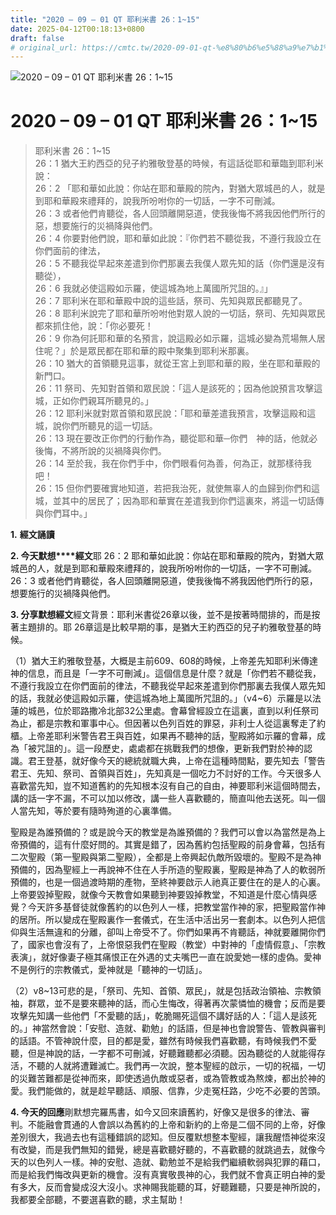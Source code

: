 ```yaml
---
title: "2020 – 09 – 01 QT 耶利米書 26：1~15"
date: 2025-04-12T00:18:13+0800
draft: false
# original_url: https://cmtc.tw/2020-09-01-qt-%e8%80%b6%e5%88%a9%e7%b1%b3%e6%9b%b8-26%ef%bc%9a115
---
```


![2020 – 09 – 01 QT 耶利米書 26：1~15](/images/qt.jpg   "2020 – 09 – 01 QT 耶利米書 26：1~15")

# 2020 – 09 – 01 QT 耶利米書 26：1~15

> 耶利米書 26：1~15  
> 26：1 猶大王約西亞的兒子約雅敬登基的時候，有這話從耶和華臨到耶利米說：  
> 26：2 「耶和華如此說：你站在耶和華殿的院內，對猶大眾城邑的人，就是到耶和華殿來禮拜的，說我所吩咐你的一切話，一字不可刪減。  
> 26：3 或者他們肯聽從，各人回頭離開惡道，使我後悔不將我因他們所行的惡，想要施行的災禍降與他們。  
> 26：4 你要對他們說，耶和華如此說：『你們若不聽從我，不遵行我設立在你們面前的律法，  
> 26：5 不聽我從早起來差遣到你們那裏去我僕人眾先知的話（你們還是沒有聽從），  
> 26：6 我就必使這殿如示羅，使這城為地上萬國所咒詛的。』」  
> 26：7 耶利米在耶和華殿中說的這些話，祭司、先知與眾民都聽見了。  
> 26：8 耶利米說完了耶和華所吩咐他對眾人說的一切話，祭司、先知與眾民都來抓住他，說：「你必要死！  
> 26：9 你為何託耶和華的名預言，說這殿必如示羅，這城必變為荒場無人居住呢？」於是眾民都在耶和華的殿中聚集到耶利米那裏。  
> 26：10 猶大的首領聽見這事，就從王宮上到耶和華的殿，坐在耶和華殿的新門口。  
> 26：11 祭司、先知對首領和眾民說：「這人是該死的；因為他說預言攻擊這城，正如你們親耳所聽見的。」  
> 26：12 耶利米就對眾首領和眾民說：「耶和華差遣我預言，攻擊這殿和這城，說你們所聽見的這一切話。  
> 26：13 現在要改正你們的行動作為，聽從耶和華─你們　神的話，他就必後悔，不將所說的災禍降與你們。  
> 26：14 至於我，我在你們手中，你們眼看何為善，何為正，就那樣待我吧！  
> 26：15 但你們要確實地知道，若把我治死，就使無辜人的血歸到你們和這城，並其中的居民了；因為耶和華實在差遣我到你們這裏來，將這一切話傳與你們耳中。」

**1.** **經文誦讀**

**2. 今天默想****經文**耶 26：2 耶和華如此說：你站在耶和華殿的院內，對猶大眾城邑的人，就是到耶和華殿來禮拜的，說我所吩咐你的一切話，一字不可刪減。  
26：3 或者他們肯聽從，各人回頭離開惡道，使我後悔不將我因他們所行的惡，想要施行的災禍降與他們。

**3. 分享默想經文**經文背景：耶利米書從26章以後，並不是按著時間排的，而是按著主題排的。耶 26章這是比較早期的事，是猶大王約西亞的兒子約雅敬登基的時候。

（1）猶大王約雅敬登基，大概是主前609、608的時候，上帝差先知耶利米傳達神的信息，而且是「一字不可刪減」。這個信息是什麼？就是「你們若不聽從我，不遵行我設立在你們面前的律法，不聽我從早起來差遣到你們那裏去我僕人眾先知的話，我就必使這殿如示羅，使這城為地上萬國所咒詛的。」（v4~6）示羅是以法蓮的城邑，位於耶路撒冷北部32公里處。會幕曾經設立在這裏，直到以利任祭司為止，都是宗教和軍事中心。但因著以色列百姓的罪惡，非利士人從這裏奪走了約櫃。上帝差耶利米警告君王與百姓，如果再不聽神的話，聖殿將如示羅的會幕，成為「被咒詛的」。這一段歷史，處處都在挑戰我們的想像，更新我們對於神的認識。君王登基，就好像今天的總統就職大典，上帝在這種時間點，要先知去「警告君王、先知、祭司、首領與百姓」，先知真是一個吃力不討好的工作。今天很多人喜歡當先知，豈不知道舊約的先知根本沒有自己的自由，神要耶利米這個時間去，講的話一字不漏，不可以加以修改，講一些人喜歡聽的，簡直叫他去送死。叫一個人當先知，等於要有隨時殉道的心裏準備。

聖殿是為誰預備的？或是說今天的教堂是為誰預備的？我們可以會以為當然是為上帝預備的，這有什麼好問的。其實是錯了，因為舊約包括聖殿的前身會幕，包括有二次聖殿（第一聖殿與第二聖殿），全都是上帝興起仇敵所毀壞的。聖殿不是為神預備的，因為聖經上一再說神不住在人手所造的聖殿裏，聖殿是神為了人的軟弱所預備的，也是一個過渡時期的產物，至終神要啟示人祂真正要住在的是人的心裏。上帝要毀掉聖殿，就像今天教會如果聽到神要毀掉教堂，不知道是什麼心情與感覺？今天許多基督徒就像舊約的以色列人一樣，把教堂當作神的家，把聖殿當作神的居所。所以變成在聖殿裏作一套儀式，在生活中活出另一套劇本。以色列人把信仰與生活無違和的分離，卻叫上帝受不了。你們如果再不肯聽話，神就要離開你們了，國家也會沒有了，上帝恨惡我們在聖殿（教堂）中對神的「虛情假意」、「宗教表演」，就好像妻子極其痛恨正在外遇的丈夫嘴巴一直在說愛她一樣的虛偽。愛神不是例行的宗教儀式，愛神就是「聽神的一切話」。

（2）v8~13可悲的是，「祭司、先知、首領、眾民」，就是包括政治領袖、宗教領袖，群眾，並不是要來聽神的話，而心生悔改，得著再次蒙憐恤的機會；反而是要攻擊先知講一些他們「不愛聽的話」，乾脆賜死這個不講好話的人：「這人是該死的。」神當然會說：「安慰、造就、勸勉」的話語，但是神也會說警告、管教與審判的話語。不管神說什麼，目的都是愛，雖然有時候我們喜歡聽，有時候我們不愛聽，但是神說的話，一字都不可刪減，好聽難聽都必須聽。因為聽從的人就能得存活，不聽的人就將遭難滅亡。我們再一次說，整本聖經的啟示，一切的祝福，一切的災難苦難都是從神而來，即使透過仇敵或惡者，或為管教或為熬煉，都出於神的愛。我們能做的，就是趁早聽話、順服、信靠，少走冤枉路，少吃不必要的苦頭。

**4. 今天的回應**剛默想完羅馬書，如今又回來讀舊約，好像又是很多的律法、審判。不能融會貫通的人會誤以為舊約的上帝和新約的上帝是二個不同的上帝，好像差別很大，我過去也有這種錯誤的認知。但反覆默想整本聖經，讓我醒悟神從來沒有改變，而是我們無知的錯覺，總是喜歡聽好聽的，不喜歡聽的就跳過去，就像今天的以色列人一樣。神的安慰、造就、勸勉並不是給我們繼續軟弱與犯罪的藉口，而是給我們悔改與更新的機會。沒有真實敬畏神的心，我們就不會真正明白神的愛有多大，反而會變成沒大沒小。求神賜我能聽的耳，好聽難聽，只要是神所說的，我都要全部聽，不要選喜歡的聽，求主幫助！